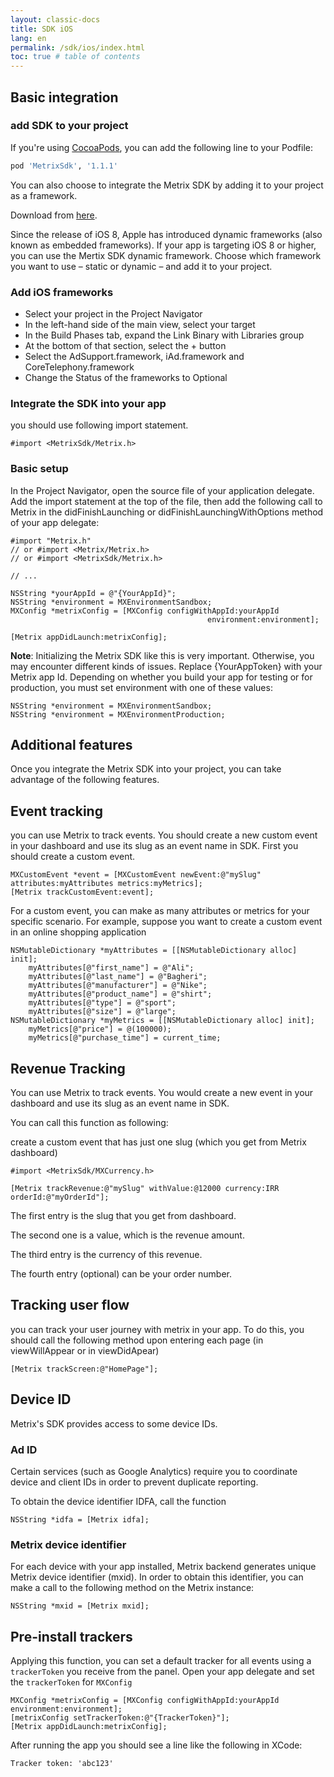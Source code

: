 ```yaml
---
layout: classic-docs
title: SDK iOS
lang: en
permalink: /sdk/ios/index.html
toc: true # table of contents
---
```


## Basic integration

### add SDK to your project

If you're using [CocoaPods](https://cocoapods.org), you can add the following line to your Podfile:

```ruby
pod 'MetrixSdk', '1.1.1'
```

You can also choose to integrate the Metrix SDK by adding it to your project as a framework.

Download from [here](https://github.com/metrixorg/MetrixSDK-iOS).

Since the release of iOS 8, Apple has introduced dynamic frameworks (also known as embedded frameworks). If your app is targeting iOS 8 or higher, you can use the Mertix SDK dynamic framework. Choose which framework you want to use – static or dynamic – and add it to your project.

### Add iOS frameworks

- Select your project in the Project Navigator
- In the left-hand side of the main view, select your target
- In the Build Phases tab, expand the Link Binary with Libraries group
- At the bottom of that section, select the + button
- Select the AdSupport.framework, iAd.framework and CoreTelephony.framework
- Change the Status of the frameworks to Optional

### Integrate the SDK into your app

you should use following import statement.

```objc
#import <MetrixSdk/Metrix.h>
```

### Basic setup

In the Project Navigator, open the source file of your application delegate. Add the import statement at the top of the file, then add the following call to Metrix in the didFinishLaunching or didFinishLaunchingWithOptions method of your app delegate:

```objc
#import "Metrix.h"
// or #import <Metrix/Metrix.h>
// or #import <MetrixSdk/Metrix.h>

// ...

NSString *yourAppId = @"{YourAppId}";
NSString *environment = MXEnvironmentSandbox;
MXConfig *metrixConfig = [MXConfig configWithAppId:yourAppId
                                            environment:environment];

[Metrix appDidLaunch:metrixConfig];
```

**Note**: Initializing the Metrix SDK like this is very important. Otherwise, you may encounter different kinds of issues.
Replace {YourAppToken} with your Metrix app Id.
Depending on whether you build your app for testing or for production, you must set environment with one of these values:

```objc
NSString *environment = MXEnvironmentSandbox;
NSString *environment = MXEnvironmentProduction;
```

## Additional features

Once you integrate the Metrix SDK into your project, you can take advantage of the following features.

## Event tracking

you can use Metrix to track events. You should create a new custom event in your dashboard and use its slug as an event name in SDK. First you should create a custom event.

```objc
MXCustomEvent *event = [MXCustomEvent newEvent:@"mySlug" attributes:myAttributes metrics:myMetrics];
[Metrix trackCustomEvent:event];
```

For a custom event, you can make as many attributes or metrics for your specific scenario. For example, suppose you want to create a custom event in an online shopping application

```objc
NSMutableDictionary *myAttributes = [[NSMutableDictionary alloc] init];
    myAttributes[@"first_name"] = @"Ali";
    myAttributes[@"last_name"] = @"Bagheri";
    myAttributes[@"manufacturer"] = @"Nike";
    myAttributes[@"product_name"] = @"shirt";
    myAttributes[@"type"] = @"sport";
    myAttributes[@"size"] = @"large";
NSMutableDictionary *myMetrics = [[NSMutableDictionary alloc] init];
    myMetrics[@"price"] = @(100000);
    myMetrics[@"purchase_time"] = current_time;
```

## Revenue Tracking

You can use Metrix to track events. You would create a new event in your dashboard and use its slug as an event name in SDK.

You can call this function as following:

create a custom event that has just one slug (which you get from Metrix dashboard)

```objc
#import <MetrixSdk/MXCurrency.h>

[Metrix trackRevenue:@"mySlug" withValue:@12000 currency:IRR orderId:@"myOrderId"];
```

The first entry is the slug that you get from dashboard.

The second one is a value, which is the revenue amount.

The third entry is the currency of this revenue.

The fourth entry (optional) can be your order number.

## Tracking user flow

you can track your user journey with metrix in your app. To do this, you should call the following method upon entering each page (in viewWillAppear or in viewDidApear)

```objc
[Metrix trackScreen:@"HomePage"];
```

## Device ID

Metrix's SDK provides access to some device IDs.

### Ad ID

Certain services (such as Google Analytics) require you to coordinate device and client IDs in order to prevent duplicate reporting.

To obtain the device identifier IDFA, call the function

```objc
NSString *idfa = [Metrix idfa];
```

### Metrix device identifier

For each device with your app installed, Metrix backend generates unique Metrix device identifier (mxid). In order to obtain this identifier, you can make a call to the following method on the Metrix instance:

```objc
NSString *mxid = [Metrix mxid];
```

## Pre-install trackers

Applying this function, you can set a default tracker for all events using a `trackerToken` you receive from the panel. Open your app delegate and set the `trackerToken` for `MXConfig`

```objc
MXConfig *metrixConfig = [MXConfig configWithAppId:yourAppId environment:environment];
[metrixConfig setTrackerToken:@"{TrackerToken}"];
[Metrix appDidLaunch:metrixConfig];
```

After running the app you should see a line like the following in XCode:

```objc
Tracker token: 'abc123'
```
